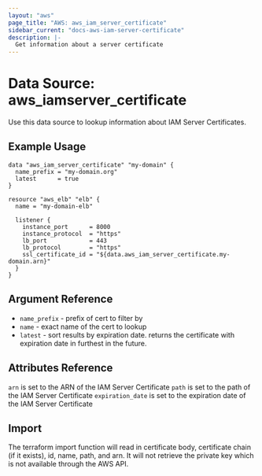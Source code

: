 ```yaml
---
layout: "aws"
page_title: "AWS: aws_iam_server_certificate"
sidebar_current: "docs-aws-iam-server-certificate"
description: |-
  Get information about a server certificate
---
```


# Data Source: aws_iamserver_certificate

Use this data source to lookup information about IAM Server Certificates.

## Example Usage

```hcl
data "aws_iam_server_certificate" "my-domain" {
  name_prefix = "my-domain.org"
  latest      = true
}

resource "aws_elb" "elb" {
  name = "my-domain-elb"

  listener {
    instance_port      = 8000
    instance_protocol  = "https"
    lb_port            = 443
    lb_protocol        = "https"
    ssl_certificate_id = "${data.aws_iam_server_certificate.my-domain.arn}"
  }
}
```

## Argument Reference

* `name_prefix` - prefix of cert to filter by
* `name` - exact name of the cert to lookup
* `latest` - sort results by expiration date. returns the certificate with expiration date in furthest in the future.

## Attributes Reference

`arn` is set to the ARN of the IAM Server Certificate
`path` is set to the path of the IAM Server Certificate
`expiration_date` is set to the expiration date of the IAM Server Certificate

## Import 

The terraform import function will read in certificate body, certificate chain (if it exists), id, name, path, and arn. 
It will not retrieve the private key which is not available through the AWS API.   

 
